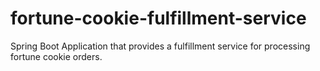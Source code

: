 # fortune-cookie-fulfillment-service
Spring Boot Application that provides a fulfillment service for processing fortune cookie orders. 
